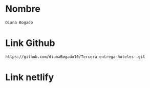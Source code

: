 # Nombre
```sh
Diana Bogado
```

# Link Github
```sh
https://github.com/dianaBogado16/Tercera-entrega-hoteles-.git
```

# Link netlify
```sh

```